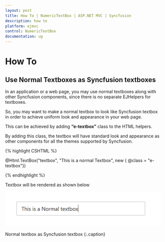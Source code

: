 ```yaml
---
layout: post
title: How To | NumericTextBox | ASP.NET MVC | Syncfusion
description: how to
platform: ejmvc
control: NumericTextBox
documentation: ug
---
```


# How To

## Use Normal Textboxes as Syncfusion textboxes

In an application or a web page, you may use normal textboxes along with other Syncfusion components, since there is no separate EJHelpers for textboxes.

So, you may want to make a normal textbox to look like Syncfusion textbox in order to achieve uniform look and appearance in your web page.

This can be achieved by adding **“e-textbox”** class to the HTML helpers.

By adding this class, the textbox will have standard look and appearance as other components for all the themes supported by Syncfusion.

{% highlight CSHTML %}

@Html.TextBox("textbox", "This is a normal Textbox", new { @class = "e-textbox"})

{% endhighlight %}

Textbox will be rendered as shown below

![](How-To_images/normaltextbox_customize.png)

Normal textbox as Syncfusion textbox
{:.caption}
